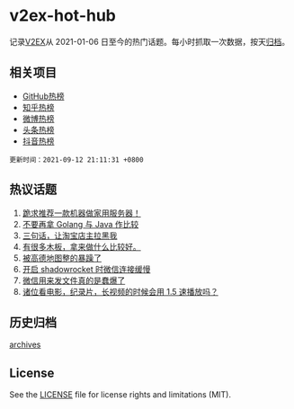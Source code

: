 # v2ex-hot-hub

 记录[V2EX](https://www.v2ex.com/)从 2021-01-06 日至今的热门话题。每小时抓取一次数据，按天[归档](archives)。
 
 ## 相关项目

- [GitHub热榜](https://github.com/lonnyzhang423/github-hot-hub)
- [知乎热榜](https://github.com/lonnyzhang423/zhihu-hot-hub)
- [微博热榜](https://github.com/lonnyzhang423/weibo-hot-hub)
- [头条热榜](https://github.com/lonnyzhang423/toutiao-hot-hub)
- [抖音热榜](https://github.com/lonnyzhang423/douyin-hot-hub)


 `更新时间：2021-09-12 21:11:31 +0800`

## 热议话题

1. [跪求推荐一款机器做家用服务器！](https://www.v2ex.com/t/801306)
1. [不要再拿 Golang 与 Java 作比较](https://www.v2ex.com/t/801337)
1. [三句话，让淘宝店主拉黑我](https://www.v2ex.com/t/801368)
1. [有很多木板，拿来做什么比较好。](https://www.v2ex.com/t/801328)
1. [被高德地图整的暴躁了](https://www.v2ex.com/t/801330)
1. [开启 shadowrocket 时微信连接缓慢](https://www.v2ex.com/t/801289)
1. [微信用来发文件真的是蠢爆了](https://www.v2ex.com/t/801295)
1. [诸位看电影，纪录片，长视频的时候会用 1.5 速播放吗？](https://www.v2ex.com/t/801352)

## 历史归档

[archives](archives)

## License

See the [LICENSE](LICENSE) file for license rights and limitations (MIT).
